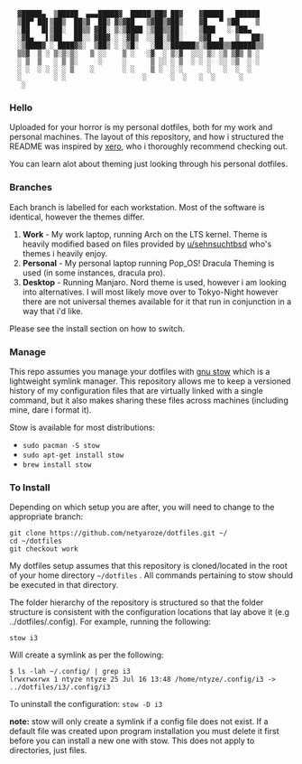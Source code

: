       ▓█████▄  ▒█████  ▄▄▄█████▓  █████▒██▓ ██▓    ▓█████   ██████
      ▒██▀ ██▌▒██▒  ██▒▓  ██▒ ▓▒▓██   ▒▓██▒▓██▒    ▓█   ▀ ▒██    ▒
      ░██   █▌▒██░  ██▒▒ ▓██░ ▒░▒████ ░▒██▒▒██░    ▒███   ░ ▓██▄
      ░▓█▄   ▌▒██   ██░░ ▓██▓ ░ ░▓█▒  ░░██░▒██░    ▒▓█  ▄   ▒   ██▒
      ░▒████▓ ░ ████▓▒░  ▒██▒ ░ ░▒█░   ░██░░██████▒░▒████▒▒██████▒▒
      ▒▒▓  ▒ ░ ▒░▒░▒░   ▒ ░░    ▒ ░   ░▓  ░ ▒░▓  ░░░ ▒░ ░▒ ▒▓▒ ▒ ░
      ░ ▒  ▒   ░ ▒ ▒░     ░     ░      ▒ ░░ ░ ▒  ░ ░ ░  ░░ ░▒  ░ ░
      ░ ░  ░ ░ ░ ░ ▒    ░       ░ ░    ▒ ░  ░ ░      ░   ░  ░  ░
      ░        ░ ░                   ░      ░  ░   ░  ░      ░
       ░
 
 
### Hello
Uploaded for your horror is my personal dotfiles, both for my work and personal machines.
The layout of this repository, and how i structured the README was inspired by [xero](https://github.com/xero), who i thoroughly recommend checking out. 

You can learn alot about theming just looking through his personal dotfiles.

### Branches
Each branch is labelled for each workstation. Most of the software is identical, however the themes differ.

1. **Work** - My work laptop, running Arch on the LTS kernel. Theme is heavily modified based on files provided by [u/sehnsuchtbsd](https://www.reddit.com/user/sehnsuchtbsd/) who's themes i heavily enjoy.
2. **Personal** - My personal laptop running Pop_OS! Dracula Theming is used (in some instances, dracula pro).
3. **Desktop** - Running Manjaro. Nord theme is used, however i am looking into alternatives. I will most likely move over to Tokyo-Night however there are not universal themes available for it that run in conjunction in a way that i'd like. 

Please see the install section on how to switch.

### Manage
This repo assumes you manage your dotfiles with [gnu stow](http://www.gnu.org/software/stow/) which is a lightweight symlink manager.  This repository allows me to keep a versioned history of my configuration files that are virtually linked with a single command, but it also makes sharing these files across machines (including mine, dare i format it). 

Stow is available for most distributions:
-   `sudo pacman -S stow`
-   `sudo apt-get install stow`
-   `brew install stow`

### To Install

Depending on which setup you are after, you will need to change to the appropriate branch:

    git clone https://github.com/netyaroze/dotfiles.git ~/
    cd ~/dotfiles
    git checkout work

My dotfiles setup assumes that this repository is cloned/located in the root of your home directory `~/dotfiles` . 
All commands pertaining to stow should be executed in that directory. 

The folder hierarchy of the repository is structured so that the folder structure is consistent with the configuration locations that lay above it (e.g ../dotfiles/.config). For example, running the following:

    stow i3

Will create a symlink as per the following:

    $ ls -lah ~/.config/ | grep i3
    lrwxrwxrwx 1 ntyze ntyze 25 Jul 16 13:48 /home/ntyze/.config/i3 -> ../dotfiles/i3/.config/i3

To uninstall the configuration:
	`stow -D i3`

**note:** stow will only create a symlink if a config file does not exist. If a default file was created upon program installation you must delete it first before you can install a new one with stow. This does not apply to directories, just files.

